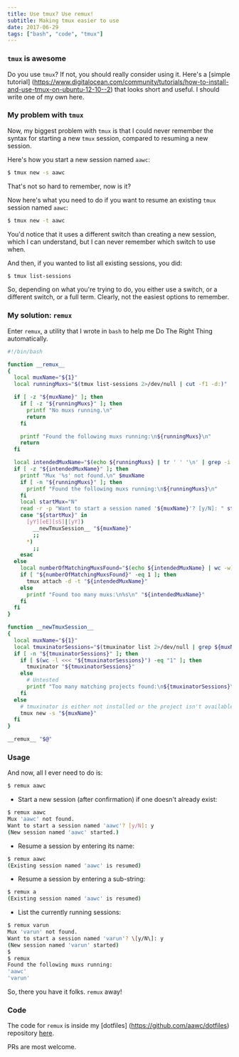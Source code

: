 ```yaml
---
title: Use tmux? Use remux!
subtitle: Making tmux easier to use
date: 2017-06-29
tags: ["bash", "code", "tmux"]
---
```


### ```tmux``` is awesome
Do you use ```tmux```? If not, you should really consider using it.
Here's a [simple tutorial]
(https://www.digitalocean.com/community/tutorials/how-to-install-and-use-tmux-on-ubuntu-12-10--2)
that looks short and useful. I should write one of my own here.

### My problem with ```tmux```
Now, my biggest problem with ```tmux``` is that I could never remember the
syntax for starting a new ```tmux``` session, compared to resuming a new
session.

Here's how you start a new session named ```aawc```:
```bash
$ tmux new -s aawc
```
That's not so hard to remember, now is it?

Now here's what you need to do if you want to resume an existing ```tmux```
session named ```aawc```:
```bash
$ tmux new -t aawc
```

You'd notice that it uses a different switch than creating a new session, which I
can understand, but I can never remember which switch to use when.

And then, if you wanted to list all existing sessions, you did:
```bash
$ tmux list-sessions
```

So, depending on what you're trying to do, you either use a switch, or a
different switch, or a full term. Clearly, not the easiest options to remember.

### My solution: ```remux```
Enter ```remux```, a utility that I wrote in ```bash``` to help me Do The Right
Thing automatically.

```bash
#!/bin/bash

function __remux__
{
  local muxName="${1}"
  local runningMuxs="$(tmux list-sessions 2>/dev/null | cut -f1 -d:)"

  if [ -z "${muxName}" ]; then
    if [ -z "${runningMuxs}" ]; then
      printf "No muxs running.\n"
      return
    fi

    printf "Found the following muxs running:\n${runningMuxs}\n"
    return
  fi

  local intendedMuxName="$(echo ${runningMuxs} | tr ' ' '\n' | grep -i "${muxName}")"
  if [ -z "${intendedMuxName}" ]; then
    printf "Mux '%s' not found.\n" $muxName
    if [ -n "${runningMuxs}" ]; then
      printf "Found the following muxs running:\n${runningMuxs}\n"
    fi
    local startMux="N"
    read -r -p "Want to start a session named '${muxName}'? [y/N]: " startMux
    case "${startMux}" in
      [yY][eE][sS]|[yY])
        __newTmuxSession__ "${muxName}"
        ;;
      *)
        ;;
    esac
  else
    local numberOfMatchingMuxsFound="$(echo ${intendedMuxName} | wc -w)"
    if [ "${numberOfMatchingMuxsFound}" -eq 1 ]; then
      tmux attach -d -t "${intendedMuxName}"
    else
      printf "Found too many muxs:\n%s\n" "${intendedMuxName}"
    fi
  fi
}

function __newTmuxSession__
{
  local muxName="${1}"
  local tmuxinatorSessions="$(tmuxinator list 2>/dev/null | grep ${muxName})"
  if [ -n "${tmuxinatorSessions}" ]; then
    if [ $(wc -l <<< "${tmuxinatorSessions}") -eq "1" ]; then
      tmuxinator "${tmuxinatorSessions}"
    else
      # Untested
      printf "Too many matching projects found:\n${tmuxinatorSessions}\n"
    fi
  else
    # tmuxinator is either not installed or the project isn't available.
    tmux new -s "${muxName}"
  fi
}

__remux__ "$@"
```

### Usage

And now, all I ever need to do is:
```bash
$ remux aawc
```

* Start a new session (after confirmation) if one doesn't already exist:
```bash
$ remux aawc
Mux 'aawc' not found.
Want to start a session named 'aawc'? [y/N]: y
(New session named 'aawc' started.)
```

* Resume a session by entering its name:
```bash
$ remux aawc
(Existing session named 'aawc' is resumed)
```

* Resume a session by entering a sub-string:
```bash
$ remux a
(Existing session named 'aawc' is resumed)
```

* List the currently running sessions:
```bash
$ remux varun
Mux 'varun' not found.
Want to start a session named 'varun'? \[y/N\]: y
(New session named 'varun' started)
$
$ remux
Found the following muxs running:
'aawc'
'varun'
```

So, there you have it folks. ```remux``` away!

### Code
The code for ```remux``` is inside my [dotfiles]
(https://github.com/aawc/dotfiles) repository
[here](https://github.com/aawc/dotfiles/blob/09df0db176f322d3f799b973f3955ef28380a84e/rc/common/functions/remux).

PRs are most welcome.
